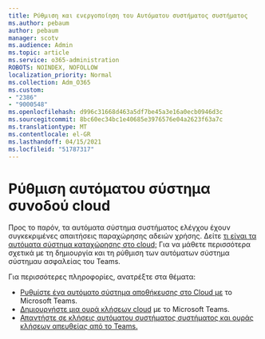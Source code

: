 ```yaml
---
title: Ρύθμιση και ενεργοποίηση του Αυτόματου συστήματος συστήματος
ms.author: pebaum
author: pebaum
manager: scotv
ms.audience: Admin
ms.topic: article
ms.service: o365-administration
ROBOTS: NOINDEX, NOFOLLOW
localization_priority: Normal
ms.collection: Adm_O365
ms.custom:
- "2386"
- "9000548"
ms.openlocfilehash: d996c31668d463a5df7be45a3e16a0ecb0946d3c
ms.sourcegitcommit: 8bc60ec34bc1e40685e3976576e04a2623f63a7c
ms.translationtype: MT
ms.contentlocale: el-GR
ms.lasthandoff: 04/15/2021
ms.locfileid: "51787317"
---
```

# <a name="set-up-a-cloud-auto-attendant"></a>Ρύθμιση αυτόματου σύστημα συνοδού cloud

Προς το παρόν, τα αυτόματα σύστημα συστήματος ελέγχου έχουν συγκεκριμένες απαιτήσεις παραχώρησης αδειών χρήσης. Δείτε [τι είναι τα αυτόματα σύστημα καταχώρησης στο cloud;](https://docs.microsoft.com/microsoftteams/what-are-phone-system-auto-attendants) Για να μάθετε περισσότερα σχετικά με τη δημιουργία και τη ρύθμιση των αυτόματων σύστημα σύστημαυ ασφαλείας του Teams. 

Για περισσότερες πληροφορίες, ανατρέξτε στα θέματα:

- [Ρυθμίστε ένα αυτόματο σύστημα αποθήκευσης στο Cloud με](https://docs.microsoft.com/microsoftteams/create-a-phone-system-auto-attendant) το Microsoft Teams. 
- [Δημιουργήστε μια ουρά κλήσεων cloud](https://docs.microsoft.com/microsoftteams/create-a-phone-system-call-queue) με το Microsoft Teams. 
- [Απαντήστε σε κλήσεις αυτόματου συστήματος συστήματος και ουράς κλήσεων απευθείας από το Teams.](https://docs.microsoft.com/microsoftteams/answer-auto-attendant-and-call-queue-calls) 